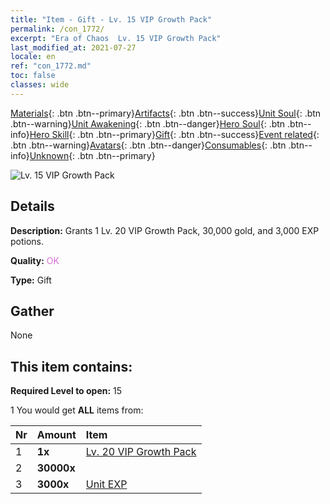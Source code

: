 ```yaml
---
title: "Item - Gift - Lv. 15 VIP Growth Pack"
permalink: /con_1772/
excerpt: "Era of Chaos  Lv. 15 VIP Growth Pack"
last_modified_at: 2021-07-27
locale: en
ref: "con_1772.md"
toc: false
classes: wide
---
```

 [Materials](/Items/){: .btn .btn--primary}[Artifacts](/Items/Artifacts/){: .btn .btn--success}[Unit Soul](/Items/UnitSoul/){: .btn .btn--warning}[Unit Awakening](/Items/UnitAwakening/){: .btn .btn--danger}[Hero Soul](/Items/HeroSoul/){: .btn .btn--info}[Hero Skill](/Items/HeroSkill/){: .btn .btn--primary}[Gift](/Items/Gift/){: .btn .btn--success}[Event related](/Items/Events/){: .btn .btn--warning}[Avatars](/Items/Avatars/){: .btn .btn--danger}[Consumables](/Items/Consumables/){: .btn .btn--info}[Unknown](/Items/Unknown/){: .btn .btn--primary}

 ![Lv. 15 VIP Growth Pack](/images/t/i_907220.png)

## Details
 **Description:** Grants 1 Lv. 20 VIP Growth Pack, 30,000 gold, and 3,000 EXP potions.

 **Quality:** <span style="color: #DA70D6">OK</span>

 **Type:** Gift

## Gather

  None

## This item contains:

 **Required Level to open:** 15

 1 You would get **ALL** items  from:

  | Nr | Amount |     Item    |
  |:---|:-------|:------------|
  | 1 |  **1x** | [Lv. 20 VIP Growth Pack](/Items/con_1773/) |  | 
  | 2 |  **30000x** | <i class="fas fa-coins"/> |  | 
  | 3 |  **3000x** | [Unit EXP](/Items/con_902/) |  | 

